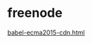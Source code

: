 # freenode

[babel-ecma2015-cdn.html](1)

[0]:https://github.com/f-u-c-k-u-p/freenode/blob/master/babel-ecma2015-cdn.html
[1]:https://cdn.rawgit.com/f-u-c-k-u-p/freenode/master/babel-ecma2015-cdn.html
